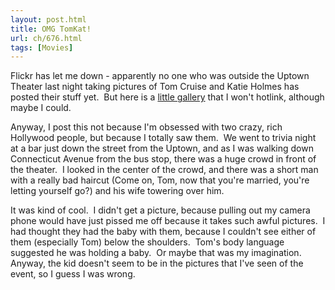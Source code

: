 ```yaml
---
layout: post.html
title: OMG TomKat!
url: ch/676.html
tags: [Movies]
---
```

Flickr has let me down - apparently no one who was outside the Uptown Theater last night taking pictures of Tom Cruise and Katie Holmes has posted their stuff yet.  But here is a [little gallery](http://www.wireimage.com/gallerylisting.asp?navtyp=gls====295663&source=rss&nbc=1) that I won't hotlink, although maybe I could.

Anyway, I post this not because I'm obsessed with two crazy, rich Hollywood people, but because I totally saw them.  We went to trivia night at a bar just down the street from the Uptown, and as I was walking down Connecticut Avenue from the bus stop, there was a huge crowd in front of the theater.  I looked in the center of the crowd, and there was a short man with a really bad haircut (Come on, Tom, now that you're married, you're letting yourself go?) and his wife towering over him. 

It was kind of cool.  I didn't get a picture, because pulling out my camera phone would have just pissed me off because it takes such awful pictures.  I had thought they had the baby with them, because I couldn't see either of them (especially Tom) below the shoulders.  Tom's body language suggested he was holding a baby.  Or maybe that was my imagination.  Anyway, the kid doesn't seem to be in the pictures that I've seen of the event, so I guess I was wrong. 
